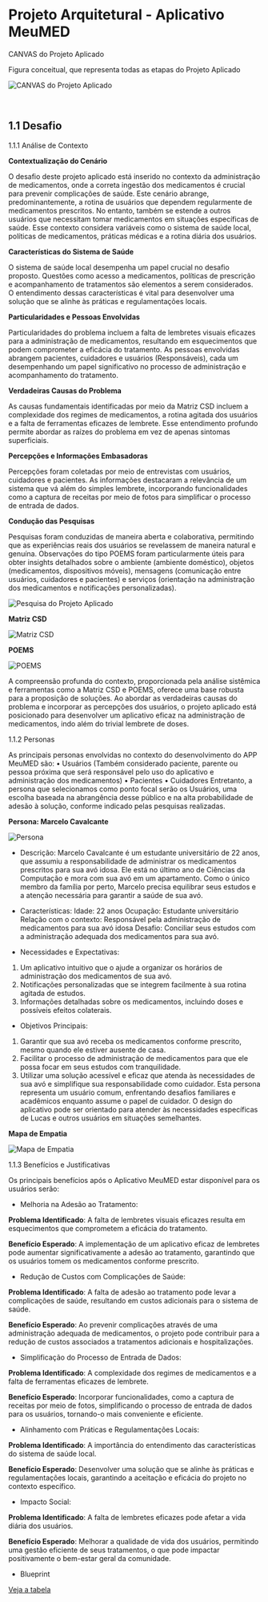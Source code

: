 # Projeto Arquitetural - Aplicativo MeuMED

CANVAS do Projeto Aplicado

Figura conceitual, que representa todas as etapas do Projeto Aplicado

![CANVAS do Projeto Aplicado](./photos/Canvas%20PA.png)

 
## 1.1	Desafio

1.1.1 Análise de Contexto

**Contextualização do Cenário**

O desafio deste projeto aplicado está inserido no contexto da administração de medicamentos, onde a correta ingestão dos medicamentos é crucial para prevenir complicações de saúde. Este cenário abrange, predominantemente, a rotina de usuários que dependem regularmente de medicamentos prescritos. No entanto, também se estende a outros usuários que necessitam tomar medicamentos em situações específicas de saúde. Esse contexto considera variáveis como o sistema de saúde local, políticas de medicamentos, práticas médicas e a rotina diária dos usuários.

**Características do Sistema de Saúde**

O sistema de saúde local desempenha um papel crucial no desafio proposto. Questões como acesso a medicamentos, políticas de prescrição e acompanhamento de tratamentos são elementos a serem considerados. O entendimento dessas características é vital para desenvolver uma solução que se alinhe às práticas e regulamentações locais.

**Particularidades e Pessoas Envolvidas**

Particularidades do problema incluem a falta de lembretes visuais eficazes para a administração de medicamentos, resultando em esquecimentos que podem comprometer a eficácia do tratamento. As pessoas envolvidas abrangem pacientes, cuidadores e usuários (Responsáveis), cada um desempenhando um papel significativo no processo de administração e acompanhamento do tratamento.

**Verdadeiras Causas do Problema**

As causas fundamentais identificadas por meio da Matriz CSD incluem a complexidade dos regimes de medicamentos, a rotina agitada dos usuários e a falta de ferramentas eficazes de lembrete. Esse entendimento profundo permite abordar as raízes do problema em vez de apenas sintomas superficiais.

**Percepções e Informações Embasadoras**

Percepções foram coletadas por meio de entrevistas com usuários, cuidadores e pacientes. As informações destacaram a relevância de um sistema que vá além do simples lembrete, incorporando funcionalidades como a captura de receitas por meio de fotos para simplificar o processo de entrada de dados.

**Condução das Pesquisas**

Pesquisas foram conduzidas de maneira aberta e colaborativa, permitindo que as experiências reais dos usuários se revelassem de maneira natural e genuína. Observações do tipo POEMS foram particularmente úteis para obter insights detalhados sobre o ambiente (ambiente doméstico), objetos (medicamentos, dispositivos móveis), mensagens (comunicação entre usuários, cuidadores e pacientes) e serviços (orientação na administração dos medicamentos e notificações personalizadas).

![Pesquisa do Projeto Aplicado](./photos/Pesquisa.png)

**Matriz CSD**

![Matriz CSD](./photos/Matriz%20CSD.png)

**POEMS**

![POEMS](./photos/POEMS.png)

A compreensão profunda do contexto, proporcionada pela análise sistêmica e ferramentas como a Matriz CSD e POEMS, oferece uma base robusta para a proposição de soluções. Ao abordar as verdadeiras causas do problema e incorporar as percepções dos usuários, o projeto aplicado está posicionado para desenvolver um aplicativo eficaz na administração de medicamentos, indo além do trivial lembrete de doses.

1.1.2 Personas

As principais personas envolvidas no contexto do desenvolvimento do APP MeuMED são:
•	Usuários (Também considerado paciente, parente ou pessoa próxima que será responsável pelo uso do aplicativo e administração dos medicamentos)
•	Pacientes
•	Cuidadores 
Entretanto, a persona que selecionamos como ponto focal serão os Usuários, uma escolha baseada na abrangência desse público e na alta probabilidade de adesão à solução, conforme indicado pelas pesquisas realizadas.

**Persona: Marcelo Cavalcante**

![Persona](./photos/Persona.png)

* Descrição:
Marcelo Cavalcante é um estudante universitário de 22 anos, que assumiu a responsabilidade de administrar os medicamentos prescritos para sua avó idosa. Ele está no último ano de Ciências da Computação e mora com sua avó em um apartamento. Como o único membro da família por perto, Marcelo precisa equilibrar seus estudos e a atenção necessária para garantir a saúde de sua avó.

* Características:
Idade: 22 anos
Ocupação: Estudante universitário
Relação com o contexto: Responsável pela administração de medicamentos para sua avó idosa
Desafio: Conciliar seus estudos com a administração adequada dos medicamentos para sua avó.

* Necessidades e Expectativas:

1.	Um aplicativo intuitivo que o ajude a organizar os horários de administração dos medicamentos de sua avó.
2.	Notificações personalizadas que se integrem facilmente à sua rotina agitada de estudos.
3.	Informações detalhadas sobre os medicamentos, incluindo doses e possíveis efeitos colaterais.

* Objetivos Principais:

1.	Garantir que sua avó receba os medicamentos conforme prescrito, mesmo quando ele estiver ausente de casa.
2.	Facilitar o processo de administração de medicamentos para que ele possa focar em seus estudos com tranquilidade.
3.	Utilizar uma solução acessível e eficaz que atenda às necessidades de sua avó e simplifique sua responsabilidade como cuidador.
Esta persona representa um usuário comum, enfrentando desafios familiares e acadêmicos enquanto assume o papel de cuidador. O design do aplicativo pode ser orientado para atender às necessidades específicas de Lucas e outros usuários em situações semelhantes.

**Mapa de Empatia**

![Mapa de Empatia](./photos/Mapa%20de%20Empatia.png)

1.1.3 Benefícios e Justificativas

Os principais benefícios após o Aplicativo MeuMED estar disponível para os usuários serão:
* Melhoria na Adesão ao Tratamento:
  
**Problema Identificado**: A falta de lembretes visuais eficazes resulta em esquecimentos que comprometem a eficácia do tratamento.

**Benefício Esperado**: A implementação de um aplicativo eficaz de lembretes pode aumentar significativamente a adesão ao tratamento, garantindo que os usuários tomem os medicamentos conforme prescrito.

* Redução de Custos com Complicações de Saúde:
  
**Problema Identificado**: A falta de adesão ao tratamento pode levar a complicações de saúde, resultando em custos adicionais para o sistema de saúde.

**Benefício Esperado**: Ao prevenir complicações através de uma administração adequada de medicamentos, o projeto pode contribuir para a redução de custos associados a tratamentos adicionais e hospitalizações.

* Simplificação do Processo de Entrada de Dados:
  
**Problema Identificado**: A complexidade dos regimes de medicamentos e a falta de ferramentas eficazes de lembrete.

**Benefício Esperado**: Incorporar funcionalidades, como a captura de receitas por meio de fotos, simplificando o processo de entrada de dados para os usuários, tornando-o mais conveniente e eficiente.

* Alinhamento com Práticas e Regulamentações Locais:
  
**Problema Identificado**: A importância do entendimento das características do sistema de saúde local.

**Benefício Esperado**: Desenvolver uma solução que se alinhe às práticas e regulamentações locais, garantindo a aceitação e eficácia do projeto no contexto específico.


* Impacto Social:
  
**Problema Identificado**: A falta de lembretes eficazes pode afetar a vida diária dos usuários.

**Benefício Esperado**: Melhorar a qualidade de vida dos usuários, permitindo uma gestão eficiente de seus tratamentos, o que pode impactar positivamente o bem-estar geral da comunidade.

* Blueprint

[Veja a tabela](./files/Blueprint%20MeuMED.CSV)

